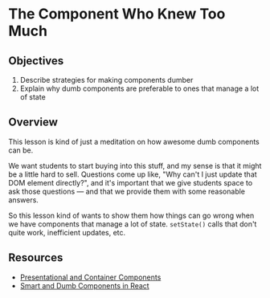 # The Component Who Knew Too Much

## Objectives

1. Describe strategies for making components dumber
2. Explain why dumb components are preferable to ones that manage a lot of state

## Overview

This lesson is kind of just a meditation on how awesome dumb components can be.

We want students to start buying into this stuff, and my sense is that it might
be a little hard to sell. Questions come up like, "Why can't I just update
that DOM element directly?", and it's important that we give students space to
ask those questions — and that we provide them with some reasonable answers.

So this lesson kind of wants to show them how things can go wrong when we have
components that manage a lot of state. `setState()` calls that don't quite work,
inefficient updates, etc.

## Resources

- [Presentational and Container Components](https://medium.com/@dan_abramov/smart-and-dumb-components-7ca2f9a7c7d0#.ad9u8whos)
- [Smart and Dumb Components in React](http://jaketrent.com/post/smart-dumb-components-react/)
